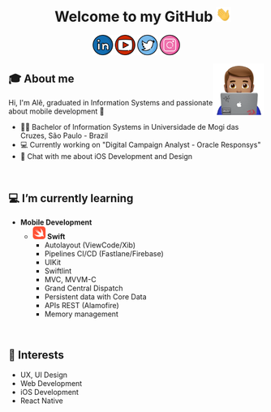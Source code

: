 <h1 align="center">&nbsp;&nbsp;&nbsp;&nbsp;Welcome to my GitHub <img src="https://github.com/alxgois/alxgois/blob/main/img/Hi.gif" width="30px" /></h1>
<p align="center">
    <a href="https://www.linkedin.com/in/alexsandergois" target="_blank"><img src="https://github.com/alxgois/alxgois/blob/main/img/linkedin.png" width="40px" /></a>
    <a href="" target="_blank"><img src="https://github.com/alxgois/alxgois/blob/main/img/youtube.png" width="40px" /></a>
    <a href="https://twitter.com/alxgois" target="_blank"><img src="https://github.com/alxgois/alxgois/blob/main/img/twitter.png" width="40px" /></a>
    <a href="https://www.instagram.com/alxgois/"><img src="https://github.com/alxgois/alxgois/blob/main/img/instagram.png" width="40px" /></a>
    
  </p>
  
  <img src="https://github.com/alxgois/alxgois/blob/main/img/picture-ale.png" align="right" width="20%"/>

## :mortar_board: About me 
Hi, I'm Alê, graduated in Information Systems and passionate about mobile development 📲
- 👨‍🎓 Bachelor of Information Systems in Universidade de Mogi das Cruzes, São Paulo - Brazil 
- 💻 Currently working on "Digital Campaign Analyst - Oracle Responsys"
- 💬 Chat with me about iOS Development and Design
<br/>

## :computer: I’m currently learning 
- **Mobile Development**
	- <img src="https://github.com/alxgois/alxgois/blob/main/img/swift.png" width="25px" />&nbsp;**Swift**&nbsp;&nbsp;&nbsp; 
      - Autolayout (ViewCode/Xib)
      - Pipelines CI/CD (Fastlane/Firebase)
      - UIKit
      - Swiftlint
      - MVC, MVVM-C
      - Grand Central Dispatch
      - Persistent data with Core Data
      - APIs REST (Alamofire)
      - Memory management
      
<br/>

## 📌 Interests 
- UX, UI Design
- Web Development
- iOS Development
- React Native
